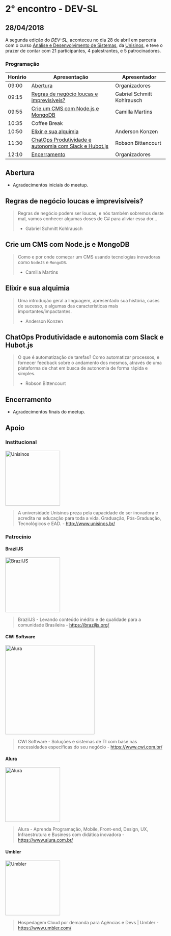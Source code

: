 # 2° encontro - DEV-SL

## 28/04/2018

A segunda edição do _DEV-SL_, aconteceu no dia 28 de abril em parceria com o curso [Análise e Desenvolvimento de Sistemas](http://www.unisinos.br/graduacao/analise-e-desenvolvimento-de-sistemas/presencial/sao-leopoldo), da [Unisinos](http://www.unisinos.br/), e teve o prazer de contar com 21 participantes, 4 palestrantes, e 5 patrocinadores.

### Programação

Horário | Apresentação | Apresentador
-------- | -------- | --------
09:00 | [Abertura](#abertura) | Organizadores
09:15 | [Regras de negócio loucas e imprevisíveis?](#regras-de-negócio-loucas-e-imprevisíveis) | Gabriel Schmitt Kohlrausch
09:55 | [Crie um CMS com Node.js e MongoDB](#crie-um-cms-com-nodejs-e-mongodb) | Camilla Martins
10:35 | Coffee Break
10:50 | [Elixir e sua alquimia](#elixir-e-sua-alquimia) | Anderson Konzen
11:30 | [ChatOps Produtividade e autonomia com Slack e Hubot.js](#chatops-produtividade-e-autonomia-com-slack-e-hubotjs) | Robson Bittencourt
12:10 | [Encerramento](#encerramento) | Organizadores

## Abertura
- Agradecimentos iniciais do meetup.
## Regras de negócio loucas e imprevisíveis?
> Regras de negócio podem ser loucas, e nós também sobremos deste mal, vamos conhecer algumas doses de C# para aliviar essa dor...
> - Gabriel Schmitt Kohlrausch
## Crie um CMS com Node.js e MongoDB
> Como e por onde começar um CMS usando tecnologias inovadoras como `NodeJS` e `MongoDB`.
> - Camilla Martins
## Elixir e sua alquimia
> Uma introdução geral a linguagem, apresentado sua história, cases de sucesso, e algumas das características mais importantes/impactantes.
> - Anderson Konzen
## ChatOps Produtividade e autonomia com Slack e Hubot.js
> O que é automatização de tarefas? Como automatizar processos, e fornecer feedback sobre o andamento dos mesmos, através de uma plataforma de chat em busca de autonomia de forma rápida e simples.
> - Robson Bittencourt
## Encerramento
- Agradecimentos finais do meetup.

## Apoio

### Institucional
<img width="172" src="http://www.unisinos.br/images/redes-sociais/portal-unisinos.png" alt="Unisinos" />

> A universidade Unisinos preza pela capacidade de ser inovadora e acredita na educação para toda a vida. Graduação, Pós-Graduação, Tecnológicos e EAD. - http://www.unisinos.br/
### Patrocínio

#### BrazilJS
<img width="172" src="https://braziljs.org/wp-content/themes/portal-wp-theme-master/assets/img/logos/braziljs-00508dcfc4.svg" alt="BrazilJS" />

> BrazilJS - Levando conteúdo inédito e de qualidade para a comunidade Brasileira - https://braziljs.org/

#### CWI Software
<img width="280" src="https://cdn-images-1.medium.com/max/1080/1*rBjNnaMg6uGnEQ1jNyji8g@2x.png" alt="Alura" />

> CWI Software - Soluções e sistemas de TI com base nas necessidades específicas do seu negócio - https://www.cwi.com.br/

#### Alura
<img width="172" src="https://encrypted-tbn0.gstatic.com/images?q=tbn:ANd9GcQeYuPERi6_HunywPT9AnE-llOW9nkyVSfMWspCIdtaTqXvJmX9" alt="Alura" />

> Alura - Aprenda Programação, Mobile, Front-end, Design, UX, Infraestrutura e Business com didática inovadora - https://www.alura.com.br/

#### Umbler
<img width="172" src="https://www.umbler.com/assets/brand/umbler-logos/umbler-logo-light-bg.svg" alt="Umbler" />

> Hospedagem Cloud por demanda para Agências e Devs | Umbler - https://www.umbler.com/
